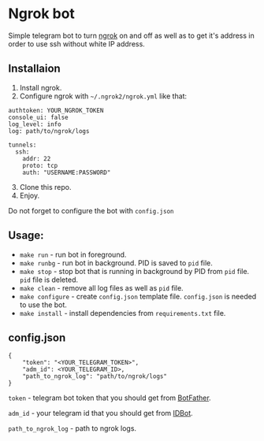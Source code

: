 # Ngrok bot

Simple telegram bot to turn [ngrok](https://ngrok.com/) on and off as well as to get it's address in order to use ssh without white IP address.

## Installaion
1. Install ngrok.
2. Configure ngrok with `~/.ngrok2/ngrok.yml` like that:
```
authtoken: YOUR_NGROK_TOKEN
console_ui: false
log_level: info
log: path/to/ngrok/logs

tunnels:
  ssh:
    addr: 22
    proto: tcp
    auth: "USERNAME:PASSWORD"
```
3. Clone this repo.
4. Enjoy.

Do not forget to configure the bot with `config.json`

## Usage:
 * `make run` - run bot in foreground.
 * `make runbg` - run bot in background. PID is saved to `pid` file.
 * `make stop` - stop bot that is running in background by PID from `pid` file. `pid` file is deleted.
 * `make clean` - remove all log files as well as `pid` file.
 * `make configure` - create `config.json` template file. `config.json` is needed to use the bot.
 * `make install` - install dependencies from `requirements.txt` file.

## config.json
```
{
    "token": "<YOUR_TELEGRAM_TOKEN>",
    "adm_id": <YOUR_TELEGRAM_ID>,
    "path_to_ngrok_log": "path/to/ngrok/logs"
}
```
`token` - telegram bot token that you should get from [BotFather](https://t.me/BotFather).

`adm_id` - your telegram id that you should get from [IDBot](https://t.me/username_to_id_bot).

`path_to_ngrok_log` - path to ngrok logs.

